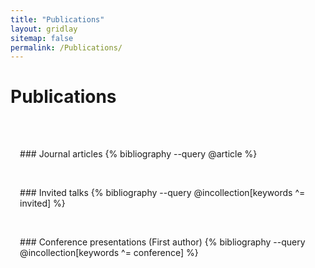 ```yaml
---
title: "Publications"
layout: gridlay
sitemap: false
permalink: /Publications/
---
```


<style>
.jumbotron{
    padding:3%;
    padding-top:10px;
    padding-bottom:5px;
    margin-top:10px;
    margin-bottom:30px;
}
</style>

# Publications
#### &nbsp; ####

<div class="jumbotron">
### Journal articles
{% bibliography --query @article %}
</div>

<div class="jumbotron">
### Invited talks
{% bibliography --query @incollection[keywords ^= invited] %}
</div>

<div class="jumbotron">
### Conference presentations (First author)
{% bibliography --query @incollection[keywords ^= conference] %}
</div>
